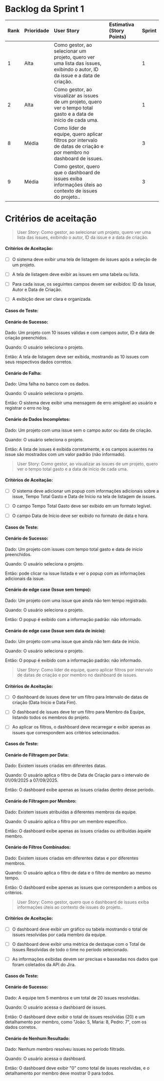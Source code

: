 # Backlog da Sprint 1
| Rank | Prioridade | User Story | Estimativa (Story Points) | Sprint |
| :--- | :--- | :--- | :--- | :--- |
| 1 | Alta | Como gestor, ao selecionar um projeto, quero ver uma lista das issues, exibindo o autor, ID da issue e a data de criação. | | 1 |
| 2 | Alta | Como gestor, ao visualizar as issues de um projeto, quero ver o tempo total gasto e a data de início de cada uma. | | 1 |
| 8 | Média | Como líder de equipe, quero aplicar filtros por intervalo de datas de criação e por membro no dashboard de issues. | | 3 |
| 9 | Média | Como gestor, quero que o dashboard de issues exiba informações úteis ao contexto de issues do projeto.. | | 3 |

# Critérios de aceitação

> User Story: Como gestor, ao selecionar um projeto, quero ver uma lista das issues, exibindo o autor, ID da issue e a data de criação.

#### Critérios de Aceitação:

* [ ] O sistema deve exibir uma tela de listagem de issues após a seleção de um projeto.

* [ ] A tela de listagem deve exibir as issues em uma tabela ou lista.

* [ ] Para cada issue, os seguintes campos devem ser exibidos: ID da Issue, Autor e Data de Criação.

* [ ] A exibição deve ser clara e organizada.

#### Casos de Teste:

#### Cenário de Sucesso:

Dado: Um projeto com 10 issues válidas e com campos autor, ID e data de criação preenchidos.

Quando: O usuário seleciona o projeto.

Então: A tela de listagem deve ser exibida, mostrando as 10 issues com seus respectivos dados corretos.

#### Cenário de Falha:

Dado: Uma falha no banco com os dados.

Quando: O usuário seleciona o projeto.

Então: O sistema deve exibir uma mensagem de erro amigável ao usuário e registrar o erro no log.

#### Cenário de Dados Incompletos:

Dado: Um projeto com uma issue sem o campo autor ou data de criação.

Quando: O usuário seleciona o projeto.

Então: A lista de issues é exibida corretamente, e os campos ausentes na issue são mostrados com um valor padrão (não informado).

> User Story: Como gestor, ao visualizar as issues de um projeto, quero ver o tempo total gasto e a data de início de cada uma.

#### Critérios de Aceitação:

* [ ] O sistema deve adicionar um popup com informações adicionais sobre a issue, Tempo Total Gasto e Data de Início na tela de listagem de issues.

* [ ] O campo Tempo Total Gasto deve ser exibido em um formato legível.

* [ ] O campo Data de Início deve ser exibido no formato de data e hora.

#### Casos de Teste:

#### Cenário de Sucesso:

Dado: Um projeto com issues com tempo total gasto e data de início preenchidos.

Quando: O usuário seleciona o projeto.

Então: pode clicar na issue listada e ver o popup com as informações adicionais da issue.

#### Cenário de edge case (Issue sem tempo):

Dado: Um projeto com uma issue que ainda não tem tempo registrado.

Quando: O usuário seleciona o projeto.

Então: O popup é exibido com a informação padrão: não informado.

#### Cenário de edge case (Issue sem data de início):

Dado: Um projeto com uma issue que ainda não tem data de início.

Quando: O usuário seleciona o projeto.

Então: O popup é exibido com a informação padrão: não informado.

> User Story: Como líder de equipe, quero aplicar filtros por intervalo de datas de criação e por membro no dashboard de issues.

#### Critérios de Aceitação:

* [ ] O dashboard de issues deve ter um filtro para Intervalo de datas de criação (Data Início e Data Fim).

* [ ] O dashboard de issues deve ter um filtro para Membro da Equipe, listando todos os membros do projeto.

* [ ] Ao aplicar os filtros, o dashboard deve recarregar e exibir apenas as issues que correspondem aos critérios selecionados.

#### Casos de Teste:

#### Cenário de Filtragem por Data:

Dado: Existem issues criadas em diferentes datas.

Quando: O usuário aplica o filtro de Data de Criação para o intervalo de 01/09/2025 a 07/09/2025.

Então: O dashboard exibe apenas as issues criadas dentro desse período.

#### Cenário de Filtragem por Membro:

Dado: Existem issues atribuídas a diferentes membros da equipe.

Quando: O usuário aplica o filtro por um membro específico.

Então: O dashboard exibe apenas as issues criadas ou atribuídas àquele membro.

#### Cenário de Filtros Combinados:

Dado: Existem issues criadas em diferentes datas e por diferentes membros.

Quando: O usuário aplica o filtro de data e o filtro de membro ao mesmo tempo.

Então: O dashboard exibe apenas as issues que correspondem a ambos os critérios.

> User Story: Como gestor, quero que o dashboard de issues exiba informações úteis ao contexto de issues do projeto..

#### Critérios de Aceitação:

* [ ] O dashboard deve exibir um gráfico ou tabela mostrando o total de issues resolvidas por cada membro da equipe.

* [ ] O dashboard deve exibir uma métrica de destaque com o Total de Issues Resolvidas de todo o time no período selecionado.

* [ ] As informações exibidas devem ser precisas e baseadas nos dados que foram coletados da API do Jira.

#### Casos de Teste:

#### Cenário de Sucesso:

Dado: A equipe tem 5 membros e um total de 20 issues resolvidas.

Quando: O usuário acessa o dashboard de issues.

Então: O dashboard deve exibir o total de issues resolvidas (20) e um detalhamento por membro, como "João: 5, Maria: 8, Pedro: 7", com os dados corretos.

#### Cenário de Nenhum Resultado:

Dado: Nenhum membro resolveu issues no período filtrado.

Quando: O usuário acessa o dashboard.

Então: O dashboard deve exibir "0" como total de issues resolvidas, e o detalhamento por membro deve mostrar 0 para todos.

